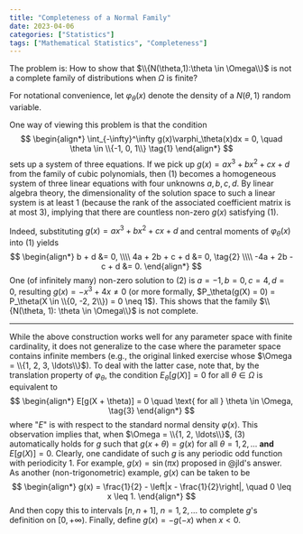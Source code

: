 ```yaml
---
title: "Completeness of a Normal Family"
date: 2023-04-06
categories: ["Statistics"]
tags: ["Mathematical Statistics", "Completeness"]
---
```

The problem is: How to show that $\\{N(\theta,1):\theta \in \Omega\\}$ is not a complete family of distributions when $\Omega$ is finite?

For notational convenience, let $\varphi_{\theta}(x)$ denote the density of a $N(\theta, 1)$ random variable. 

One way of viewing this problem is that the condition 
$$
\begin{align*}
\int_{-\infty}^\infty g(x)\varphi_\theta(x)dx = 0, \quad \theta \in \\{-1, 0, 1\\} \tag{1}
\end{align*}
$$
sets up a system of three equations. If we pick up $g(x) = ax^3 + bx^2 + cx + d$ from the family of cubic polynomials, then $(1)$ becomes a homogeneous system of three linear equations with four unknowns $a, b, c, d$.  By linear algebra theory, the dimensionality of the solution space to such a linear system is at least $1$ (because the rank of the associated coefficient matrix is at most $3$), implying that there are countless non-zero $g(x)$ satisfying $(1)$. 

Indeed, substituting $g(x) = ax^3 + bx^2 + cx + d$ and central moments of $\varphi_\theta(x)$ into $(1)$ yields 
$$
\begin{align*}
b + d &= 0, \\\\
4a + 2b + c + d &= 0, \tag{2} \\\\
-4a + 2b - c + d &= 0. 
\end{align*}
$$
One (of infinitely many) non-zero solution to $(2)$ is $a = -1, b = 0, c = 4, d = 0$, resulting $g(x) = -x^3 + 4x \neq 0$ (or more formally, $P_\theta(g(X) = 0) = P_\theta(X \in \\{0, -2, 2\\}) = 0 \neq 1$).  This shows that the family $\\{N(\theta, 1): \theta \in \Omega\\}$ is not complete. 

-------------
While the above construction works well for any parameter space with finite cardinality, it does not generalize to the case where the parameter space contains infinite members (e.g., the original linked exercise whose $\Omega = \\{1, 2, 3, \ldots\\}$). To deal with the latter case, note that, by the translation property of $\varphi_\theta$, the condition $E_\theta[g(X)] = 0$ for all $\theta \in \Omega$ is equivalent to  
$$
\begin{align*}
E[g(X + \theta)] = 0 \quad \text{ for all } \theta \in \Omega, \tag{3}
\end{align*}
$$
where "$E$" is with respect to the standard normal density $\varphi(x)$.  This observation implies that, when $\Omega = \\{1, 2, \ldots\\}$, $(3)$ automatically holds for $g$ such that $g(x + \theta) = g(x)$ for all $\theta = 1, 2, \ldots$ **and** $E[g(X)] = 0$. Clearly, one candidate of such $g$ is any periodic odd function with periodicity $1$.  For example, $g(x) = \sin(\pi x)$ proposed in @jld's answer.  As another (non-trigonometric) example, $g(x)$ can be taken to be 
$$
\begin{align*}
g(x) = \frac{1}{2} - \left|x - \frac{1}{2}\right|, \quad 0 \leq x \leq 1. 
\end{align*}
$$
And then copy this to intervals $[n, n + 1]$, $n = 1, 2, \ldots$ to complete $g$'s definition on $[0, +\infty)$.  Finally, define $g(x) = -g(-x)$ when $x < 0$. 